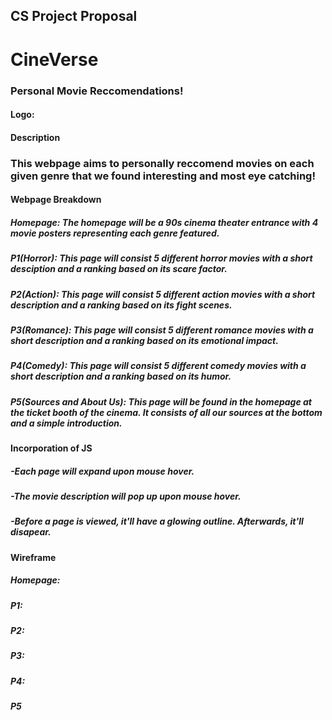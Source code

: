 ## CS Project Proposal
# CineVerse
### Personal Movie Reccomendations!


#### Logo:





#### Description
### This webpage aims to personally reccomend movies on each given genre that we found interesting and most eye catching! 


#### Webpage Breakdown
##### Homepage: The homepage will be a 90s cinema theater entrance with 4 movie posters representing each genre featured.
##### P1(Horror): This page will consist 5 different horror movies with a short desciption and a ranking based on its scare factor.
##### P2(Action): This page will consist 5 different action movies  with a short description and a ranking based on its fight scenes. 
##### P3(Romance): This page will consist 5 different romance movies  with a short description and a ranking based on its emotional impact.
##### P4(Comedy): This page will consist 5 different comedy movies with a short description and a ranking based on its humor.
##### P5(Sources and About Us): This page will be found in the homepage at the ticket booth of the cinema. It consists of all our sources at the bottom and a simple introduction.

#### Incorporation of JS
##### -Each page will expand upon mouse hover.
##### -The movie description will pop up upon mouse hover.
##### -Before a page is viewed, it'll have a glowing outline. Afterwards, it'll disapear.

#### Wireframe
##### Homepage:


##### P1:


##### P2:


##### P3:


##### P4:


##### P5